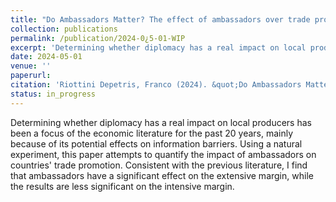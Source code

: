 ```yaml
---
title: "Do Ambassadors Matter? The effect of ambassadors over trade promotion"
collection: publications
permalink: /publication/2024-0¿5-01-WIP
excerpt: 'Determining whether diplomacy has a real impact on local producers has been a focus of the economic literature for the past 20 years, mainly because of its potential effects on information barriers. Using a natural experiment, this paper attempts to quantify the impact of ambassadors on countries' trade promotion. Consistent with the previous literature, I find that ambassadors have a significant effect on the extensive margin, while the results are less significant on the intensive margin.'
date: 2024-05-01
venue: ''
paperurl: 
citation: 'Riottini Depetris, Franco (2024). &quot;Do Ambassadors Matter? The effect of ambassadors over trade promotion.&quot; <i>Universidad de San Andrés</i>.'
status: in_progress
---
```

Determining whether diplomacy has a real impact on local producers has been a focus of the economic literature for the past 20 years, mainly because of its potential effects on information barriers. Using a natural experiment, this paper attempts to quantify the impact of ambassadors on countries' trade promotion. Consistent with the previous literature, I find that ambassadors have a significant effect on the extensive margin, while the results are less significant on the intensive margin.